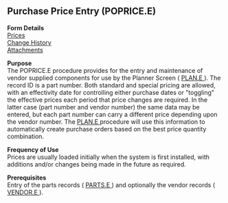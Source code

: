 ##  Purchase Price Entry (POPRICE.E)

<PageHeader />

**Form Details**  
[ Prices ](POPRICE-E-1/README.md)   
[ Change History ](POPRICE-E-2/README.md)   
[ Attachments ](POPRICE-E-3/README.md)   

**Purpose**  
The POPRICE.E procedure provides for the entry and maintenance of vendor supplied components for use by the Planner Screen ( [ PLAN.E ](../../../MFG-OVERVIEW/MFG-ENTRY/PLAN-E/README.md) ). The record ID is a part number. Both standard and special pricing are allowed, with an effectivity date for controlling either purchase dates or "toggling" the effective prices each period that price changes are required. In the latter case (part number and vendor number) the same data may be entered, but each part number can carry a different price depending upon the vendor number. The [ PLAN.E ](../../../MFG-OVERVIEW/MFG-ENTRY/PLAN-E/README.md) procedure will use this information to automatically create purchase orders based on the best price quantity combination. 

**Frequency of Use**  
Prices are usually loaded initially when the system is first installed, with
additions and/or changes being made in the future as required.

**Prerequisites**  
Entry of the parts records ( [ PARTS.E ](../../../ENG-OVERVIEW/ENG-ENTRY/PARTS-E/README.md) ) and optionally the vendor records ( [ VENDOR.E ](../../../AP-OVERVIEW/AP-ENTRY/VENDOR-E/README.md) ). 

<badge text= "Version 8.10.57" vertical="middle" />

<PageFooter />